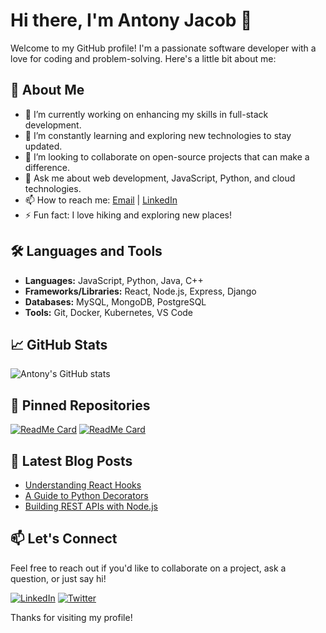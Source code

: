 # Hi there, I'm Antony Jacob 👋

Welcome to my GitHub profile! I'm a passionate software developer with a love for coding and problem-solving. Here's a little bit about me:

## 🚀 About Me

- 🔭 I’m currently working on enhancing my skills in full-stack development.
- 🌱 I’m constantly learning and exploring new technologies to stay updated.
- 👯 I’m looking to collaborate on open-source projects that can make a difference.
- 💬 Ask me about web development, JavaScript, Python, and cloud technologies.
- 📫 How to reach me: [Email](mailto:antony.jacob@example.com) | [LinkedIn](https://www.linkedin.com/in/antony-jacob817/)
- ⚡ Fun fact: I love hiking and exploring new places!

## 🛠️ Languages and Tools

- **Languages:** JavaScript, Python, Java, C++
- **Frameworks/Libraries:** React, Node.js, Express, Django
- **Databases:** MySQL, MongoDB, PostgreSQL
- **Tools:** Git, Docker, Kubernetes, VS Code

## 📈 GitHub Stats

![Antony's GitHub stats](https://github-readme-stats.vercel.app/api?username=antony-jacob817&show_icons=true&theme=radical)

## 📌 Pinned Repositories

[![ReadMe Card](https://github-readme-stats.vercel.app/api/pin/?username=antony-jacob817&repo=awesome-project&theme=radical)](https://github.com/antony-jacob817/donation_Page)
[![ReadMe Card](https://github-readme-stats.vercel.app/api/pin/?username=antony-jacob817&repo=another-cool-project&theme=radical)](https://github.com/antony-jacob817/ToDo-List)

## 📝 Latest Blog Posts

<!-- BLOG-POST-LIST:START -->
- [Understanding React Hooks](https://myblog.com/understanding-react-hooks)
- [A Guide to Python Decorators](https://myblog.com/guide-to-python-decorators)
- [Building REST APIs with Node.js](https://myblog.com/building-rest-apis-with-nodejs)
<!-- BLOG-POST-LIST:END -->

## 📫 Let's Connect

Feel free to reach out if you'd like to collaborate on a project, ask a question, or just say hi!

[![LinkedIn](https://img.shields.io/badge/LinkedIn-blue?style=flat&logo=linkedin)](https://www.linkedin.com/in/antony-jacob817/)
[![Twitter](https://img.shields.io/badge/Twitter-blue?style=flat&logo=twitter)](https://twitter.com/antony_jacob)

Thanks for visiting my profile!
